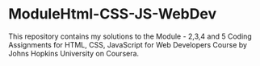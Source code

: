 # ModuleHtml-CSS-JS-WebDev
This repository contains my solutions to the Module - 2,3,4 and 5 Coding Assignments for HTML, CSS, JavaScript for Web Developers Course by Johns Hopkins University on Coursera.
